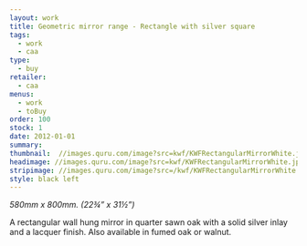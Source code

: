 ```yaml
---
layout: work
title: Geometric mirror range - Rectangle with silver square
tags:
  - work
  - caa
type:
  - buy
retailer:
  - caa
menus:
  - work
  - toBuy
order: 100
stock: 1
date: 2012-01-01
summary: 
thumbnail:  //images.quru.com/image?src=kwf/KWFRectangularMirrorWhite.jpg&width=175&height=175&fill=%23ffffff
headimage: //images.quru.com/image?src=kwf/KWFRectangularMirrorWhite.jpg&left=0.01&right=0.99
stripimage: //images.quru.com/image?src=/kwf/KWFRectangularMirrorWhite.jpg&top=0.0625&bottom=0.92813&left=0.1&halign=R1&fill=auto
style: black left
---
```

_580mm x 800mm. (22&frac34;” x 31&frac12;”)_

A rectangular wall hung mirror in quarter sawn oak with a solid silver inlay and a lacquer finish.
Also available in fumed oak or walnut.
